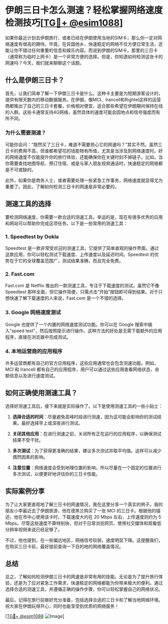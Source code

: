 # 伊朗三日卡怎么测速？轻松掌握网络速度检测技巧[[TG💪+ @esim1088](https://t.me/s/esim1088)]

如果你最近计划去伊朗旅行，或者已经在伊朗使用当地的SIM卡，那么你一定对网络速度有很高的期待。毕竟，在异国他乡，快速稳定的网络不仅方便日常生活，还能让你不错过任何重要的信息和娱乐内容。而说到伊朗的SIM卡，那里的三日卡（通常称为临时上网卡）是一个非常方便的选择。但是，你知道如何检测这张卡的网速吗？今天，我们就来聊聊这个话题。

## 什么是伊朗三日卡？

首先，让我们简单了解一下伊朗三日卡是什么。这种卡主要是为短期游客设计的，提供有限天数内的移动数据服务。在伊朗，像MCI、Irancell和Rightel这样的运营商都推出了自己的三日卡套餐，价格相对便宜，适合那些希望在伊朗期间保持在线的人群。这些卡通常支持4G网络，虽然具体的速度可能会因地点和信号强度而有所不同。

### 为什么需要测速？

可能你会问：“既然买了三日卡，难道不需要担心它的网速吗？”其实不然。虽然三日卡的费用不高，但谁都希望花的钱能物有所值，尤其是当涉及到网络速度时。好的网络速度不仅能提升你的旅行体验，还能确保你在关键时刻不掉链子。比如，当你需要查找地图导航、预订住宿、或是与家人朋友视频通话时，快速稳定的网络都是不可或缺的。

此外，如果你是商务人士，或者需要处理一些紧急工作事务，网络速度就显得尤为重要了。因此，了解如何检测三日卡的网速是非常必要的。

## 测速工具的选择

要检测网络速度，你需要一款合适的测速工具。幸运的是，现在有很多优秀的应用和网站可以帮助你完成这项任务。以下是一些常用的测速工具：

### 1. Speedtest by Ookla
Speedtest 是一款非常受欢迎的测速工具，它提供了简单直观的操作界面。通过这款应用，你可以轻松测试下载速度、上传速度以及延迟时间。Speedtest 的优势在于它的全球覆盖范围广，测试结果准确，而且完全免费。

### 2. Fast.com
Fast.com 是 Netflix 推出的一款测速工具，专注于下载速度的测试。虽然它不像 Speedtest 那样全面，但它操作简便，只需点击“开始”按钮即可得到结果。对于只想快速了解下载速度的人来说，Fast.com 是一个不错的选择。

### 3. Google 网络速度测试
Google 也提供了一个内置的网络速度测试功能。你可以在 Google 搜索中输入“speed test”，然后按照提示进行操作。这种方法的好处是无需下载额外的应用程序，直接在浏览器中完成测试。

### 4. 本地运营商的应用程序
许多运营商都有自己的官方应用程序，这些应用通常也会包含测速功能。例如，MCI 和 Irancell 都有自己的应用程序，用户可以通过这些应用查看网络状态、余额信息以及进行速度测试。

## 如何正确使用测速工具？

选择好测速工具后，接下来就是实际操作了。以下是使用测速工具的一些小贴士：

1. **选择合适的时间**：尽量避免高峰时段进行测速，因为这可能会影响你的测试结果。最好选择早上或深夜进行测试。
   
2. **关闭其他应用**：在进行测速之前，关闭所有正在运行的应用程序，以确保测试结果不受干扰。

3. **多次测试**：为了获得更准确的结果，建议多次测试并取平均值。这样可以减少偶然因素的影响。

4. **注意位置**：网络速度会受到地理位置的影响，所以尽量在一个固定的位置进行多次测试，以便更好地评估你的三日卡性能。

## 实际案例分享

为了让大家更直观地了解三日卡的网速情况，我在这里分享一个真实的例子。我的朋友小李最近去了伊朗旅游，他在德黑兰购买了一张 MCI 的三日卡。根据他的描述，他在市中心使用该卡时，下载速度大约在 20 Mbps 左右，上传速度则约为 5 Mbps。尽管这些速度不算特别快，但对于日常浏览网页、使用社交媒体和观看低分辨率视频来说已经足够了。

不过，他也提到，在一些偏远地区，网络信号较弱，速度明显下降。这提醒我们，在购买三日卡前，最好提前查询一下目的地的网络覆盖情况。

## 总结

总之，了解如何检测伊朗三日卡的网速是非常有用的技能。无论是为了提升旅行体验，还是为了应对紧急工作需求，快速稳定的网络都能为你带来极大的便利。通过选择合适的测速工具，并遵循正确的操作步骤，你可以轻松掌握自己的网络状况。

最后，记得在旅行前做好充分准备，包括选择合适的三日卡和了解当地网络环境。祝大家在伊朗玩得开心，同时也能享受到优质的网络服务！

[[TG💪+ @esim1088](https://t.me/s/esim1088) ![Image](https://i.postimg.cc/4NQfJmqS/Snipaste-2025-05-13-00-14-12.png)]